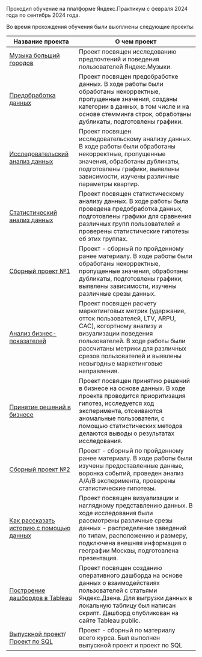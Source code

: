 Проходил обучение на платформе Яндекс.Практикум с февраля 2024 года по сентябрь 2024 года.

Во время прохождения обучения были выоплнены следующие проекты:

| Название проекта   | О чем проект  | 
| ------------- | ------------- |
| [Музыка больший городов](https://pages.github.com/) | Проект посвящен исследованию предпочтений и поведения пользователей Яндекс.Музыки. | 
| [Предобработка данных](https://pages.github.com/)| Проект посвящен предобработке данных. В ходе работы были обработаны некорректные, пропущенные значения, созданы категории в данных, в том числе и на основе стемминга строк, обработаны дубликаты, подготовлены графики.     | 
| [Исследовательский анализ данных](https://pages.github.com/) |Проект посвящен исследовательскому анализу данных. В ходе работы были обработаны некорректные, пропущенные значения, обработаны дубликаты, подготовлены графики, выявлены зависимости, изучены различные параметры квартир.| 
| [Статистический анализ данных]() |Проект посвящен статистическому анализу данных. В ходе работы была проведена предобработка данных, подготовлены графики для сравнения различных групп пользователей и проверены статистические гипотезы об этих группах.|
| [Сборный проект №1]() | Проект - сборный по пройденному ранее материалу. В ходе работы были обработаны некорректные, пропущенные значения, обработаны дубликаты, подготовлены графики, выявлены зависимости, изучены различные срезы данных.|
| [Анализ бизнес-показателей]() | Проект посвящен расчету маркетинговых метрик (удержание, отток пользователей, LTV, ARPU, CAC), когортному анализу и визуализации поведения пользователей. В ходе работы были рассчитаны метрики для различных срезов пользователей и выявлены невыгодные маркетинговые направления. |
| [Принятие решений в бизнесе]() | Проект посвящен принятию решений в бизнесе на основе данных. В ходе проекта проводится приоритизация гипотез, исследуется ход эксперимента, отсеиваются аномальные пользователи, с помощью статистических методов делаются выводы о результатах исследования. |
| [Сборный проект №2]() | Проект - сборный по пройденному ранее материалу. В ходе работы были изучены предоставленные данные, воронка событий, проведен анализ A/A/B эксперимента, проверены статистические гипотезы. |
| [Как рассказать историю с помощью данных]() | Проект посвящен визуализации и наглядному представлению данных. В ходе исследования были рассмотрены различные срезы данных - распределение заведений по типам, расположению и размеру, подключена внешняя информация о географии Москвы, подготовлена презентация.|
| [Построение дашбордов в Tableau]() | Проект посвящен созданию оперативного дашборда на основе данных о взаимодействиях пользователей с статьями Яндекс.Дзена. Для выгрузки данных в локальную таблицу был написан скрипт. Дашборд опубликован на сайте Tableau public. |
| [Выпускной проект]()/[Проект по SQL]() | Проект - сборный по материалу всего курса. Был выполнен выпускной проект и проект по SQL |
